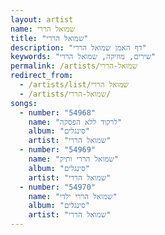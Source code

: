 ```yaml
---
layout: artist
name: שמואל הררי
title: "שמואל הררי"
description: "דף האמן שמואל הררי"
keywords: "שירים, מוזיקה, שמואל הררי"
permalink: /artists/שמואל-הררי
redirect_from:
  - /artists/list/שמואל הררי
  - /artists/שמואל-הררי/
songs:
  - number: "54968"
    name: "לרקוד ללא הפסקה"
    album: "סינגלים"
    artist: "שמואל הררי"
  - number: "54969"
    name: "שמואל הררי ותיק"
    album: "סינגלים"
    artist: "שמואל הררי"
  - number: "54970"
    name: "שמואל הררי ילדי"
    album: "סינגלים"
    artist: "שמואל הררי"
---
```

